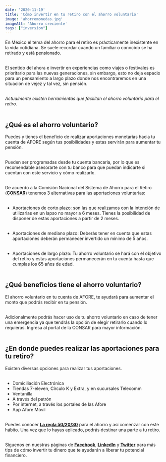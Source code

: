 ```yaml
--- 
date: '2020-11-19' 
title: 'Cómo invertir en tu retiro con el ahorro voluntario' 
image: 'ahorromonedas.jpg'
imageAlt: 'Ahorro creciente'
tags: ["inversion"]
--- 
```


En México el tema del ahorro para el retiro es prácticamente inexistente en la vida cotidiana. Se suele recordar cuando un familiar o conocido se ha retirado y está pensionado. <br/><br/>

El sentido del ahora e invertir en experiencias como viajes o festivales es prioritario para las nuevas generaciones, sin embargo, esto no deja espacio para un pensamiento a largo plazo donde nos encontraremos en una situación de vejez y tal vez, sin pensión. <br/><br/>

*Actualmente existen herramientas que facilitan el ahorro voluntario para el retiro.* <br/><br/>

## ¿Qué es el ahorro voluntario?

Puedes y tienes el beneficio de realizar aportaciones monetarias hacia tu cuenta de AFORE según tus posibilidades y estas servirán para aumentar tu pensión. <br/><br/>

Pueden ser programadas desde tu cuenta bancaria, por lo que es recomendable asesorarte con tu banco para que puedan indicarte si cuentan con este servicio y cómo realizarlo. <br/><br/>

De acuerdo a la Comisión Nacional del Sistema de Ahorro para el Retiro (**[CONSAR](https://www.gob.mx/consar/articulos/tipos-de-ahorro-voluntario)**) tenemos 3 alternativas para las aportaciones voluntarias: <br/><br/>

+ Aportaciones de corto plazo: son las que realizamos con la intención de utilizarlas en un lapso no mayor a 6 meses. Tienes la posibilidad de disponer de estas aportaciones a partir de 2 meses. <br/><br/>

+ Aportaciones de mediano plazo: Deberás tener en cuenta que estas aportaciones deberán permanecer invertido un mínimo de 5 años. <br/><br/>

+ Aportaciones de largo plazo: Tu ahorro voluntario se hará con el objetivo del retiro y estas aportaciones permanecerán en tu cuenta hasta que cumplas los 65 años de edad. <br/><br/>


## ¿Qué beneficios tiene el ahorro voluntario?

El ahorro voluntario en tu cuenta de AFORE, te ayudará para aumentar el monto que podrás recibir en tu pensión. <br/><br/>

Adicionalmente podrás hacer uso de tu ahorro voluntario en caso de tener una emergencia ya que tendrás la opción de elegir retirarlo cuando lo requieras. Ingresa al portal de la CONSAR para mayor información. <br/><br/>

## ¿En donde puedes realizar las aportaciones para tu retiro?

Existen diversas opciones para realizar tus aportaciones. <br/><br/>

+ Domiciliación Electrónica
+ Tiendas 7-eleven, Círculo K y Extra, y en sucursales Telecomm
+ Ventanilla
+ A través del patrón
+ Por internet, a través los portales de las Afore
+ App Afore Móvil <br/><br/>

Puedes conocer **[La regla 50/20/30](https://www.oasisfinanciero.mx/blog/2020-07-12/regla-50-20-30/)** para el ahorro y así comenzar con este hábito. Una vez que lo hayas aplicado, podrás destinar una parte a tu retiro. <br/><br/>

Síguenos en nuestras páginas de **[Facebook](https://facebook.com/oasisfinanciero)**, **[LinkedIn](https://www.linkedin.com/company/oasisfinanciero/)** y **[Twitter](https://twitter.com/oasisfintech)** para más tips de cómo invertir tu dinero que te ayudarán a liberar tu potencial financiero.